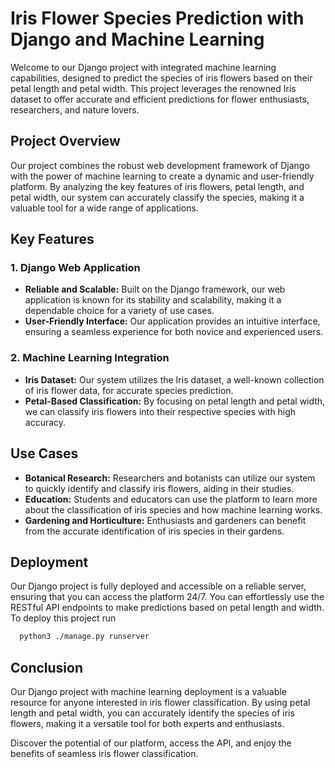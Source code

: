 # Iris Flower Species Prediction with Django and Machine Learning

Welcome to our Django project with integrated machine learning capabilities, designed to predict the species of iris flowers based on their petal length and petal width. This project leverages the renowned Iris dataset to offer accurate and efficient predictions for flower enthusiasts, researchers, and nature lovers.

## Project Overview

Our project combines the robust web development framework of Django with the power of machine learning to create a dynamic and user-friendly platform. By analyzing the key features of iris flowers, petal length, and petal width, our system can accurately classify the species, making it a valuable tool for a wide range of applications.

## Key Features

### 1. Django Web Application

- **Reliable and Scalable:** Built on the Django framework, our web application is known for its stability and scalability, making it a dependable choice for a variety of use cases.
- **User-Friendly Interface:** Our application provides an intuitive interface, ensuring a seamless experience for both novice and experienced users.

### 2. Machine Learning Integration

- **Iris Dataset:** Our system utilizes the Iris dataset, a well-known collection of iris flower data, for accurate species prediction.
- **Petal-Based Classification:** By focusing on petal length and petal width, we can classify iris flowers into their respective species with high accuracy.


## Use Cases

- **Botanical Research:** Researchers and botanists can utilize our system to quickly identify and classify iris flowers, aiding in their studies.
- **Education:** Students and educators can use the platform to learn more about the classification of iris species and how machine learning works.
- **Gardening and Horticulture:** Enthusiasts and gardeners can benefit from the accurate identification of iris species in their gardens.

## Deployment

Our Django project is fully deployed and accessible on a reliable server, ensuring that you can access the platform 24/7. You can effortlessly use the RESTful API endpoints to make predictions based on petal length and width.
To deploy this project run

```bash
  python3 ./manage.py runserver 
```

## Conclusion

Our Django project with machine learning deployment is a valuable resource for anyone interested in iris flower classification. By using petal length and petal width, you can accurately identify the species of iris flowers, making it a versatile tool for both experts and enthusiasts.

Discover the potential of our platform, access the API, and enjoy the benefits of seamless iris flower classification.
